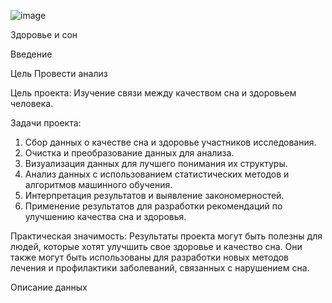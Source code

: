 ![image](https://github.com/koreugene95/DataAnalyst/assets/159468267/e622d5eb-28da-4032-b603-e7eb589527b9)

Здоровье и сон

Введение

Цель
Провести анализ

Цель проекта:
Изучение связи между качеством сна и здоровьем человека.

Задачи проекта:
1. Сбор данных о качестве сна и здоровье участников исследования.
2. Очистка и преобразование данных для анализа.
3. Визуализация данных для лучшего понимания их структуры.
4. Анализ данных с использованием статистических методов и алгоритмов машинного обучения.
5. Интерпретация результатов и выявление закономерностей.
6. Применение результатов для разработки рекомендаций по улучшению качества сна и здоровья.
   
Практическая значимость:
Результаты проекта могут быть полезны для людей, которые хотят улучшить свое здоровье и качество сна. Они также могут быть использованы для разработки новых методов лечения и профилактики заболеваний, связанных с нарушением сна.

Описание данных
